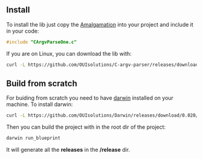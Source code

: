 

## Install

To install the lib just copy the [Amalgamation](https://github.com/OUIsolutions/C-argv-parser/releases/download/0.0.1/CArgvParseOne.c) into your project and include it in your code:
```c
#include "CArgvParseOne.c"
```


If  you are on Linux, you can download the lib with:
```bash
curl -L https://github.com/OUIsolutions/C-argv-parser/releases/download/0.0.1/CArgvParseOne.c -o CArgvParseOne.c
```

## Build from scratch

For buiding from scratch you need to have [darwin](https://github.com/OUIsolutions/Darwin/) installed on your machine. To install darwin:
```bash
curl -L https://github.com/OUIsolutions/Darwin/releases/download/0.020/darwin.out -o darwin.out && chmod +x darwin.out &&  sudo  mv darwin.out /usr/bin/darwin
```

Then you can build the project with in the root dir of the project:
```bash
darwin run_blueprint
```

It will generate all the **releases** in the **/release** dir.


